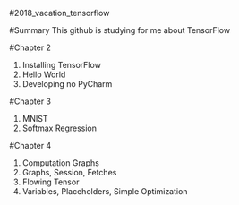 #2018_vacation_tensorflow

#Summary
This github is studying for me about TensorFlow

#Chapter 2
1. Installing TensorFlow
2. Hello World
3. Developing no PyCharm

#Chapter 3
1. MNIST
2. Softmax Regression

#Chapter 4
1. Computation Graphs
2. Graphs, Session, Fetches
3. Flowing Tensor
4. Variables, Placeholders, Simple Optimization
